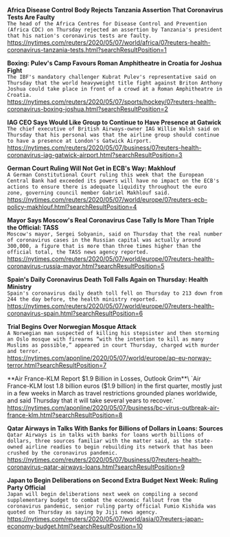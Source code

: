 **Africa Disease Control Body Rejects Tanzania Assertion That Coronavirus Tests Are Faulty**\
`The head of the Africa Centres for Disease Control and Prevention (Africa CDC) on Thursday rejected an assertion by Tanzania's president that his nation's coronavirus tests are faulty.`\
https://nytimes.com/reuters/2020/05/07/world/africa/07reuters-health-coronavirus-tanzania-tests.html?searchResultPosition=1

**Boxing: Pulev's Camp Favours Roman Amphitheatre in Croatia for Joshua Fight**\
`The IBF's mandatory challenger Kubrat Pulev's representative said on Thursday that the world heavyweight title fight against Briton Anthony Joshua could take place in front of a crowd at a Roman Amphitheatre in Croatia.`\
https://nytimes.com/reuters/2020/05/07/sports/hockey/07reuters-health-coronavirus-boxing-joshua.html?searchResultPosition=2

**IAG CEO Says Would Like Group to Continue to Have Presence at Gatwick**\
`The chief executive of British Airways-owner IAG Willie Walsh said on Thursday that his personal was that the airline group should continue to have a presence at London's Gatwick Airport.`\
https://nytimes.com/reuters/2020/05/07/business/07reuters-health-coronavirus-iag-gatwick-airport.html?searchResultPosition=3

**German Court Ruling Will Not Get in ECB's Way: Makhlouf**\
`A German Constitutional Court ruling this week that the European Central Bank had exceeded its powers will have no impact on the ECB's actions to ensure there is adequate liquidity throughout the euro zone, governing council member Gabriel Makhlouf said.`\
https://nytimes.com/reuters/2020/05/07/world/europe/07reuters-ecb-policy-makhlouf.html?searchResultPosition=4

**Mayor Says Moscow's Real Coronavirus Case Tally Is More Than Triple the Official: TASS**\
`Moscow's mayor, Sergei Sobyanin, said on Thursday that the real number of coronavirus cases in the Russian capital was actually around 300,000, a figure that is more than three times higher than the official total, the TASS news agency reported. `\
https://nytimes.com/reuters/2020/05/07/world/europe/07reuters-health-coronavirus-russia-mayor.html?searchResultPosition=5

**Spain's Daily Coronavirus Death Toll Falls Again on Thursday: Health Ministry**\
`Spain's coronavirus daily death toll fell on Thursday to 213 down from 244 the day before, the health ministry reported.`\
https://nytimes.com/reuters/2020/05/07/world/europe/07reuters-health-coronavirus-spain.html?searchResultPosition=6

**Trial Begins Over Norwegian Mosque Attack**\
`A Norwegian man suspected of killing his stepsister and then storming an Oslo mosque with firearms “with the intention to kill as many Muslims as possible,” appeared in court Thursday, charged with murder and terror.`\
https://nytimes.com/aponline/2020/05/07/world/europe/ap-eu-norway-terror.html?searchResultPosition=7

**Air France-KLM Report $1.9 Billion in Losses, Outlook Grim**\
`Air France-KLM lost 1.8 billion euros ($1.9 billion) in the first quarter, mostly just in a few weeks in March as travel restrictions grounded planes worldwide, and said Thursday that it will take several years to recover.`\
https://nytimes.com/aponline/2020/05/07/business/bc-virus-outbreak-air-france-klm.html?searchResultPosition=8

**Qatar Airways in Talks With Banks for Billions of Dollars in Loans: Sources**\
`Qatar Airways is in talks with banks for loans worth billions of dollars, three sources familiar with the matter said, as the state-owned airline readies to begin rebuilding its network that has been crushed by the coronavirus pandemic.`\
https://nytimes.com/reuters/2020/05/07/business/07reuters-health-coronavirus-qatar-airways-loans.html?searchResultPosition=9

**Japan to Begin Deliberations on Second Extra Budget Next Week: Ruling Party Official**\
`Japan will begin deliberations next week on compiling a second supplementary budget to combat the economic fallout from the coronavirus pandemic, senior ruling party official Fumio Kishida was quoted on Thursday as saying by Jiji news agency.`\
https://nytimes.com/reuters/2020/05/07/world/asia/07reuters-japan-economy-budget.html?searchResultPosition=10

